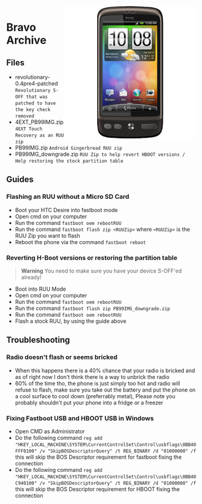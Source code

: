 <img align="right" src="https://github.com/halal-beef/res/blob/main/htc_desire_450x450x32_fill.png" width="350" alt="HTC Desire">

# Bravo Archive

## Files

- revolutionary-0.4pre4-patched ```Revolutionary S-OFF that was patched to have the key check removed``` 
- 4EXT_PB99IMG.zip ```4EXT Touch Recovery as an RUU zip```
- PB99IMG.zip ```Android Gingerbread RUU zip```
- PB99IMG_downgrade.zip ```RUU Zip to help revert HBOOT versions / Help restoring the stock partition table```

## Guides

### Flashing an RUU without a Micro SD Card

- Boot your HTC Desire into fastboot mode
- Open cmd on your computer
- Run the command ```fastboot oem rebootRUU```
- Run the command ```fastboot flash zip <RUUZip>``` where ```<RUUZip>``` is the RUU Zip you want to flash
- Reboot the phone via the command ```fastboot reboot```

### Reverting H-Boot versions or restoring the partition table

> **Warning** You need to make sure you have your device S-OFF'ed already!

- Boot into RUU Mode
- Open cmd on your computer
- Run the command ```fastboot oem rebootRUU```
- Run the command ```fastboot flash zip PB99IMG_downgrade.zip```
- Run the command ```fastboot oem rebootRUU```
- Flash a stock RUU, by using the guide above

## Troubleshooting

### Radio doesn't flash or seems bricked

- When this happens there is a 40% chance that your radio is bricked and as of right now I don't think there is a way to unbrick the radio
- 60% of the time tho, the phone is just simply too hot and radio will refuse to flash, make sure you take out the battery and put the phone on a cool surface to cool down (preferrably metal), Please note you probably shouldn't put your phone into a fridge or a freezer

### Fixing Fastboot USB and HBOOT USB in Windows

- Open CMD as Administrator
- Do the following command ```reg add "HKEY_LOCAL_MACHINE\SYSTEM\CurrentControlSet\Control\usbflags\0BB40FFF0100" /v "SkipBOSDescriptorQuery" /t REG_BINARY /d "01000000" /f``` this will skip the BOS Descriptor requirement for fastboot fixing the connection
- Do the following command ```reg add "HKEY_LOCAL_MACHINE\SYSTEM\CurrentControlSet\Control\usbflags\0BB40C940100" /v "SkipBOSDescriptorQuery" /t REG_BINARY /d "01000000" /f``` this will skip the BOS Descriptor requirement for HBOOT fixing the connection
